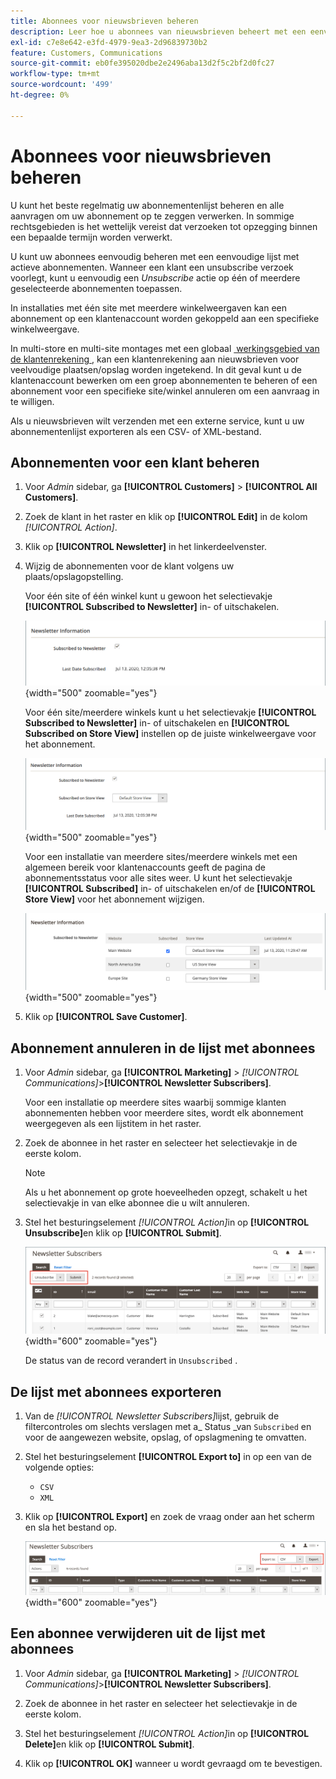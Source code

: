 ```yaml
---
title: Abonnees voor nieuwsbrieven beheren
description: Leer hoe u abonnees van nieuwsbrieven beheert met een eenvoudige lijst met actieve abonnementen.
exl-id: c7e8e642-e3fd-4979-9ea3-2d96839730b2
feature: Customers, Communications
source-git-commit: eb0fe395020dbe2e2496aba13d2f5c2bf2d0fc27
workflow-type: tm+mt
source-wordcount: '499'
ht-degree: 0%

---
```


# Abonnees voor nieuwsbrieven beheren

U kunt het beste regelmatig uw abonnementenlijst beheren en alle aanvragen om uw abonnement op te zeggen verwerken. In sommige rechtsgebieden is het wettelijk vereist dat verzoeken tot opzegging binnen een bepaalde termijn worden verwerkt.

U kunt uw abonnees eenvoudig beheren met een eenvoudige lijst met actieve abonnementen. Wanneer een klant een unsubscribe verzoek voorlegt, kunt u eenvoudig een _Unsubscribe_ actie op één of meerdere geselecteerde abonnementen toepassen.

In installaties met één site met meerdere winkelweergaven kan een abonnement op een klantenaccount worden gekoppeld aan een specifieke winkelweergave.

In multi-store en multi-site montages met een globaal [&#x200B; werkingsgebied van de klantenrekening &#x200B;](../customers/customer-account-scope.md), kan een klantenrekening aan nieuwsbrieven voor veelvoudige plaatsen/opslag worden ingetekend. In dit geval kunt u de klantenaccount bewerken om een groep abonnementen te beheren of een abonnement voor een specifieke site/winkel annuleren om een aanvraag in te willigen.

Als u nieuwsbrieven wilt verzenden met een externe service, kunt u uw abonnementenlijst exporteren als een CSV- of XML-bestand.

## Abonnementen voor een klant beheren

1. Voor _Admin_ sidebar, ga **[!UICONTROL Customers]** > **[!UICONTROL All Customers]**.

1. Zoek de klant in het raster en klik op **[!UICONTROL Edit]** in de kolom _[!UICONTROL Action]_.

1. Klik op **[!UICONTROL Newsletter]** in het linkerdeelvenster.

1. Wijzig de abonnementen voor de klant volgens uw plaats/opslagopstelling.

   Voor één site of één winkel kunt u gewoon het selectievakje **[!UICONTROL Subscribed to Newsletter]** in- of uitschakelen.

   ![&#x200B; Enige checkbox van het de bulletin van de archiefklant &#x200B;](./assets/newsletter-customer-single-store.png){width="500" zoomable="yes"}

   Voor één site/meerdere winkels kunt u het selectievakje **[!UICONTROL Subscribed to Newsletter]** in- of uitschakelen en **[!UICONTROL Subscribed on Store View]** instellen op de juiste winkelweergave voor het abonnement.

   ![&#x200B; multi-store checkbox van het de bulletin van de klant en de selecteur van de opslagmening &#x200B;](./assets/newsletter-customer-multi-store.png){width="500" zoomable="yes"}

   Voor een installatie van meerdere sites/meerdere winkels met een algemeen bereik voor klantenaccounts geeft de pagina de abonnementsstatus voor alle sites weer. U kunt het selectievakje **[!UICONTROL Subscribed]** in- of uitschakelen en/of de **[!UICONTROL Store View]** voor het abonnement wijzigen.

   ![&#x200B; Multisite checkboxes van het de bulletin van de klant en de selecteurs van de opslagmening &#x200B;](./assets/newsletter-customer-multi-site.png){width="500" zoomable="yes"}

1. Klik op **[!UICONTROL Save Customer]**.

## Abonnement annuleren in de lijst met abonnees

1. Voor _Admin_ sidebar, ga **[!UICONTROL Marketing]** > _[!UICONTROL Communications]_>**[!UICONTROL Newsletter Subscribers]**.

   Voor een installatie op meerdere sites waarbij sommige klanten abonnementen hebben voor meerdere sites, wordt elk abonnement weergegeven als een lijstitem in het raster.

1. Zoek de abonnee in het raster en selecteer het selectievakje in de eerste kolom.

   >[!NOTE]
   >
   >Als u het abonnement op grote hoeveelheden opzegt, schakelt u het selectievakje in van elke abonnee die u wilt annuleren.

1. Stel het besturingselement _[!UICONTROL Action]_&#x200B;in op **[!UICONTROL Unsubscribe]**&#x200B;en klik op **[!UICONTROL Submit]**.

   ![&#x200B; Unsubscribe nieuwsbrief &#x200B;](./assets/newsletter-unsubscribe.png){width="600" zoomable="yes"}

   De status van de record verandert in `Unsubscribed` .

## De lijst met abonnees exporteren

1. Van de _[!UICONTROL Newsletter Subscribers]_&#x200B;lijst, gebruik de filtercontroles om slechts verslagen met a_ Status _van `Subscribed` en voor de aangewezen website, opslag, of opslagmening te omvatten.

1. Stel het besturingselement **[!UICONTROL Export to]** in op een van de volgende opties:

   - `CSV`
   - `XML`

1. Klik op **[!UICONTROL Export]** en zoek de vraag onder aan het scherm en sla het bestand op.

   ![&#x200B; de nieuwsbrief van de Uitvoer abonnees &#x200B;](./assets/newsletter-subscribers-export.png){width="600" zoomable="yes"}

## Een abonnee verwijderen uit de lijst met abonnees

1. Voor _Admin_ sidebar, ga **[!UICONTROL Marketing]** > _[!UICONTROL Communications]_>**[!UICONTROL Newsletter Subscribers]**.

1. Zoek de abonnee in het raster en selecteer het selectievakje in de eerste kolom.

1. Stel het besturingselement _[!UICONTROL Action]_&#x200B;in op **[!UICONTROL Delete]**&#x200B;en klik op **[!UICONTROL Submit]**.

1. Klik op **[!UICONTROL OK]** wanneer u wordt gevraagd om te bevestigen.
